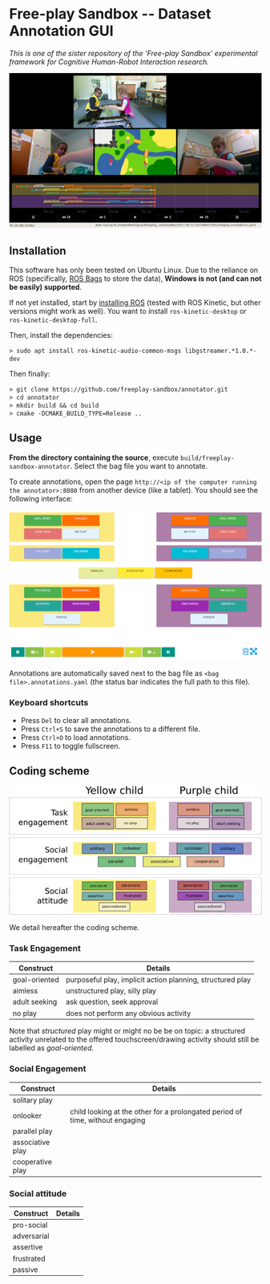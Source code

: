 Free-play Sandbox -- Dataset Annotation GUI
===========================================

*This is one of the sister repository of
the 'Free-play Sandbox' experimental framework for Cognitive Human-Robot
Interaction research.*

![Screenshoot of the GUI](doc/annotator.jpg)


Installation
------------

This software has only been tested on Ubuntu Linux.
Due to the reliance on ROS (specifically, [ROS Bags](http://wiki.ros.org/rosbag)
to store the data), **Windows is not (and can not be easily) supported**.

If not yet installed, start by [installing
ROS](http://wiki.ros.org/ROS/Installation) (tested with ROS Kinetic, but
other versions might work as well). You want to install `ros-kinetic-desktop` or
`ros-kinetic-desktop-full`.

Then, install the dependencies:
```
> sudo apt install ros-kinetic-audio-common-msgs libgstreamer.*1.0.*-dev
```

Then finally:

```
> git clone https://github.com/freeplay-sandbox/annotator.git
> cd annotator
> mkdir build && cd build
> cmake -DCMAKE_BUILD_TYPE=Release ..
```

Usage
-----

**From the directory containing the source**, execute
`build/freeplay-sandbox-annotator`. Select the bag file you want to annotate.

To create annotations, open the page `http://<ip of the computer running the
annotator>:8080` from another device (like a tablet). You should see the
following interface:

![Screenshoot of the Web UI](doc/ui.png)

Annotations are automatically saved next to the bag file as `<bag
file>.annotations.yaml` (the status bar indicates the full path to this file).

### Keyboard shortcuts


- Press `Del` to clear all annotations.
- Press `Ctrl+S` to save the annotations to a different file.
- Press `Ctrl+O` to load annotations.
- Press `F11` to toggle fullscreen.

Coding scheme
-------------

![Coding scheme](doc/coding-scheme.png)

We detail hereafter the coding scheme.

### Task Engagement

| Construct             | Details                                                                |
|-----------------------|------------------------------------------------------------------------|
| goal-oriented         | purposeful play, implicit action planning, structured play             |
| aimless               | unstructured play, silly play                                          |
| adult seeking         | ask question, seek approval                                            |
| no play               | does not perform any obvious activity                                  |

Note that *structured* play might or might no be be on topic: a structured
activity unrelated to the offered touchscreen/drawing activity should still be
labelled as *goal-oriented*.

### Social Engagement

| Construct             | Details                                                                       |
|-----------------------|-------------------------------------------------------------------------------|
| solitary play         |                                                                               |
| onlooker              | child looking at the other for a prolongated period of time, without engaging |
| parallel play         |                                                                               |
| associative play      |                                                                               |
| cooperative play      |                                                                               |

### Social attitude

| Construct             | Details                                                                   |
|-----------------------|---------------------------------------------------------------------------|
| pro-social            |                                                                           |
| adversarial           |                                                                           |
| assertive             |                                                                           |
| frustrated            |                                                                           |
| passive               |                                                                           | 


